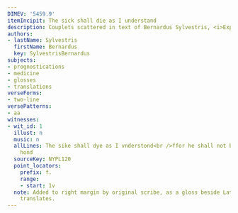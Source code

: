 ```yaml
---
DIMEV: '5459.9'
itemIncipit: The sick shall die as I understand
description: Couplets scattered in text of Bernardus Sylvestris, <i>Experimentaris</i>…
authors:
- lastName: Sylvestris
  firstName: Bernardus
  key: SylvestrisBernardus
subjects:
- prognostications
- medicine
- glosses
- translations
verseForms:
- two-line
versePatterns:
- aa
witnesses:
- wit_id: 1
  illust: n
  music: n
  allLines: The sike shall dye as I vnderstond<br />ffor he shall not be holpe with
    hond
  sourceKey: NYPL120
  point_locators:
    prefix: f.
    range:
    - start: 1v
  note: Added to right margin by original scribe, as a gloss beside Latin text it
    translates.
---
```

